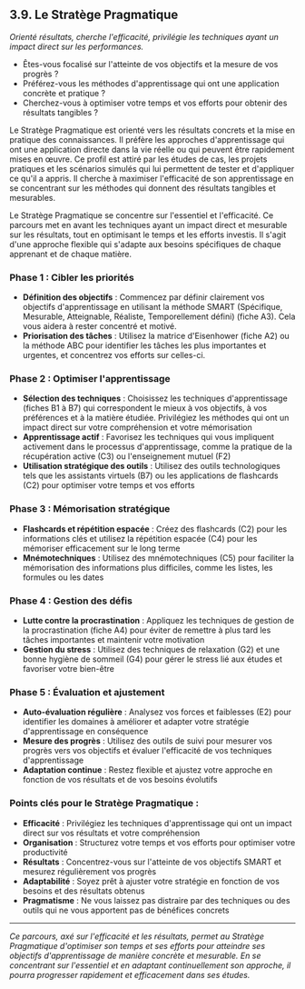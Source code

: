 ## 3.9. Le Stratège Pragmatique 

_Orienté résultats, cherche l'efficacité, privilégie les techniques ayant un impact direct sur les performances._ 

* Êtes-vous focalisé sur l'atteinte de vos objectifs et la mesure de vos progrès ? 
* Préférez-vous les méthodes d'apprentissage qui ont une application concrète et pratique ? 
* Cherchez-vous à optimiser votre temps et vos efforts pour obtenir des résultats tangibles ?

Le Stratège Pragmatique est orienté vers les résultats concrets et la mise en pratique des connaissances. Il préfère les approches d'apprentissage qui ont une application directe dans la vie réelle ou qui peuvent être rapidement mises en œuvre. Ce profil est attiré par les études de cas, les projets pratiques et les scénarios simulés qui lui permettent de tester et d'appliquer ce qu'il a appris. Il cherche à maximiser l'efficacité de son apprentissage en se concentrant sur les méthodes qui donnent des résultats tangibles et mesurables. 

Le Stratège Pragmatique se concentre sur l'essentiel et l'efficacité. Ce parcours met en avant les techniques ayant un impact direct et mesurable sur les résultats, tout en optimisant le temps et les efforts investis. Il s'agit d'une approche flexible qui s'adapte aux besoins spécifiques de chaque apprenant et de chaque matière.

### Phase 1 : Cibler les priorités

* **Définition des objectifs** : Commencez par définir clairement vos objectifs d'apprentissage en utilisant la méthode SMART (Spécifique, Mesurable, Atteignable, Réaliste, Temporellement défini) (fiche A3). Cela vous aidera à rester concentré et motivé.
* **Priorisation des tâches** : Utilisez la matrice d'Eisenhower (fiche A2) ou la méthode ABC pour identifier les tâches les plus importantes et urgentes, et concentrez vos efforts sur celles-ci.

### Phase 2 : Optimiser l'apprentissage

* **Sélection des techniques** : Choisissez les techniques d'apprentissage (fiches B1 à B7) qui correspondent le mieux à vos objectifs, à vos préférences et à la matière étudiée. Privilégiez les méthodes qui ont un impact direct sur votre compréhension et votre mémorisation
* **Apprentissage actif** : Favorisez les techniques qui vous impliquent activement dans le processus d'apprentissage, comme la pratique de la récupération active (C3) ou l'enseignement mutuel (F2)
* **Utilisation stratégique des outils** : Utilisez des outils technologiques tels que les assistants virtuels (B7) ou les applications de flashcards (C2) pour optimiser votre temps et vos efforts

### Phase 3 : Mémorisation stratégique

* **Flashcards et répétition espacée** : Créez des flashcards (C2) pour les informations clés et utilisez la répétition espacée (C4) pour les mémoriser efficacement sur le long terme
* **Mnémotechniques** : Utilisez des mnémotechniques (C5) pour faciliter la mémorisation des informations plus difficiles, comme les listes, les formules ou les dates

### Phase 4 : Gestion des défis

* **Lutte contre la procrastination** : Appliquez les techniques de gestion de la procrastination (fiche A4) pour éviter de remettre à plus tard les tâches importantes et maintenir votre motivation
* **Gestion du stress** : Utilisez des techniques de relaxation (G2) et une bonne hygiène de sommeil (G4) pour gérer le stress lié aux études et favoriser votre bien-être

### Phase 5 : Évaluation et ajustement

* **Auto-évaluation régulière** : Analysez vos forces et faiblesses (E2) pour identifier les domaines à améliorer et adapter votre stratégie d'apprentissage en conséquence
* **Mesure des progrès** : Utilisez des outils de suivi pour mesurer vos progrès vers vos objectifs et évaluer l'efficacité de vos techniques d'apprentissage
* **Adaptation continue** : Restez flexible et ajustez votre approche en fonction de vos résultats et de vos besoins évolutifs

### Points clés pour le Stratège Pragmatique :

* **Efficacité** : Privilégiez les techniques d'apprentissage qui ont un impact direct sur vos résultats et votre compréhension
* **Organisation** : Structurez votre temps et vos efforts pour optimiser votre productivité
* **Résultats** : Concentrez-vous sur l'atteinte de vos objectifs SMART et mesurez régulièrement vos progrès
* **Adaptabilité** : Soyez prêt à ajuster votre stratégie en fonction de vos besoins et des résultats obtenus
* **Pragmatisme** : Ne vous laissez pas distraire par des techniques ou des outils qui ne vous apportent pas de bénéfices concrets

***

_Ce parcours, axé sur l'efficacité et les résultats, permet au Stratège Pragmatique d'optimiser son temps et ses efforts pour atteindre ses objectifs d'apprentissage de manière concrète et mesurable. En se concentrant sur l'essentiel et en adaptant continuellement son approche, il pourra progresser rapidement et efficacement dans ses études._

 